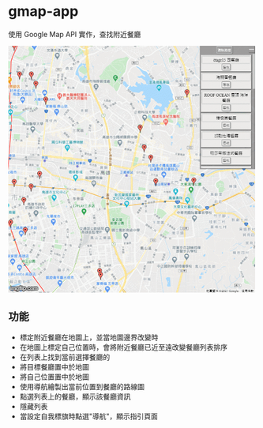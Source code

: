 # gmap-app

使用 Google Map API 實作，查找附近餐廳

![alt text](https://github.com/ubuntu030/gmap-app/blob/master/src/public/preview.gif)

## 功能

* 標定附近餐廳在地圖上，並當地圖邊界改變時
* 在地圖上標定自己位置時，會將附近餐廳已近至遠改變餐廳列表排序
* 在列表上找到當前選擇餐廳的
* 將目標餐廳置中於地圖
* 將自己位置置中於地圖
* 使用導航繪製出當前位置到餐廳的路線圖
* 點選列表上的餐廳，顯示該餐廳資訊
* 隱藏列表
* 當設定自我標旗時點選"導航"，顯示指引頁面
